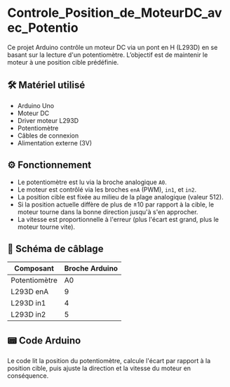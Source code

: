 # Controle_Position_de_MoteurDC_avec_Potentio

Ce projet Arduino contrôle un moteur DC via un pont en H (L293D) en se basant sur la lecture d'un potentiomètre. L’objectif est de maintenir le moteur à une position cible prédéfinie.

## 🛠 Matériel utilisé

- Arduino Uno 
- Moteur DC
- Driver moteur L293D
- Potentiomètre
- Câbles de connexion
- Alimentation externe (3V)

## ⚙️ Fonctionnement

- Le potentiomètre est lu via la broche analogique `A0`.
- Le moteur est contrôlé via les broches `enA` (PWM), `in1`, et `in2`.
- La position cible est fixée au milieu de la plage analogique (valeur 512).
- Si la position actuelle diffère de plus de ±10 par rapport à la cible, le moteur tourne dans la bonne direction jusqu'à s'en approcher.
- La vitesse est proportionnelle à l'erreur (plus l'écart est grand, plus le moteur tourne vite).

## 🔌 Schéma de câblage

| Composant     | Broche Arduino |
|---------------|----------------|
| Potentiomètre | A0             |
| L293D enA     | 9              |
| L293D in1     | 4              |
| L293D in2     | 5              |

## 📟 Code Arduino

Le code lit la position du potentiomètre, calcule l'écart par rapport à la position cible, puis ajuste la direction et la vitesse du moteur en conséquence.
